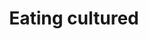 ---
title: "Eating cultured"
description: "The project aims at exploring our relation to nourishment, by enabling individuals and communities to explore, adapt, and together create fermented food systems through modular components, microbial ecologies, and cultural practices."
startDate: 2025-01-01
endDate:
status: "ongoing"
keywords: [fermentation, nourshiment, microbiome, food culture]
authors: [Eraldo Federico Acchiappati]
---